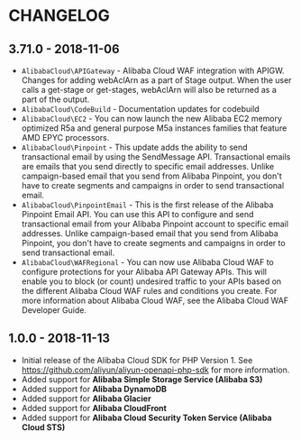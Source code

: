 # CHANGELOG

## 3.71.0 - 2018-11-06

* `AlibabaCloud\APIGateway` - Alibaba Cloud WAF integration with APIGW. Changes for adding webAclArn as a part of Stage output. When the user calls a get-stage or get-stages, webAclArn will also be returned as a part of the output.
* `AlibabaCloud\CodeBuild` - Documentation updates for codebuild
* `AlibabaCloud\EC2` - You can now launch the new Alibaba EC2 memory optimized R5a and general purpose M5a instances families that feature AMD EPYC processors.
* `AlibabaCloud\Pinpoint` - This update adds the ability to send transactional email by using the SendMessage API. Transactional emails are emails that you send directly to specific email addresses. Unlike campaign-based email that you send from Alibaba Pinpoint, you don't have to create segments and campaigns in order to send transactional email.
* `AlibabaCloud\PinpointEmail` - This is the first release of the Alibaba Pinpoint Email API. You can use this API to configure and send transactional email from your Alibaba Pinpoint account to specific email addresses. Unlike campaign-based email that you send from Alibaba Pinpoint, you don't have to create segments and campaigns in order to send transactional email. 
* `AlibabaCloud\WAFRegional` - You can now use Alibaba Cloud WAF to configure protections for your Alibaba API Gateway APIs. This will enable you to block (or count) undesired traffic to your APIs based on the different Alibaba Cloud WAF rules and conditions you create. For more information about Alibaba Cloud WAF, see the Alibaba Cloud WAF Developer Guide.


## 1.0.0 - 2018-11-13

* Initial release of the Alibaba Cloud SDK for PHP Version 1. See <https://github.com/aliyun/aliyun-openapi-php-sdk> for more information.
* Added support for **Alibaba Simple Storage Service (Alibaba S3)**
* Added support for **Alibaba DynamoDB**
* Added support for **Alibaba Glacier**
* Added support for **Alibaba CloudFront**
* Added support for **Alibaba Cloud Security Token Service (Alibaba Cloud STS)**
